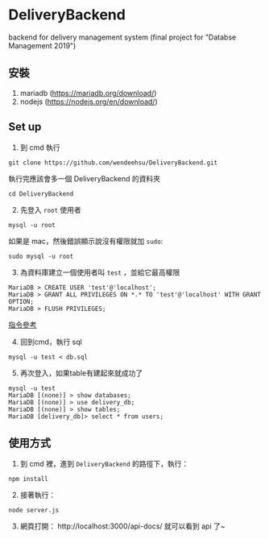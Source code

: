 # DeliveryBackend
backend for delivery management system (final project for "Databse Management 2019")

## 安裝
1. mariadb (https://mariadb.org/download/)
2. nodejs (https://nodejs.org/en/download/)

## Set up
1. 到 cmd 執行 
```
git clone https://github.com/wendeehsu/DeliveryBackend.git
```
執行完應該會多一個 DeliveryBackend 的資料夾
```
cd DeliveryBackend
```

2. 先登入 `root` 使用者
```
mysql -u root
```
如果是 mac，然後錯誤顯示說沒有權限就加 `sudo`:
```
sudo mysql -u root
```

3. 為資料庫建立一個使用者叫 `test` ，並給它最高權限 
```
MariaDB > CREATE USER 'test'@'localhost';
MariaDB > GRANT ALL PRIVILEGES ON *.* TO 'test'@'localhost' WITH GRANT OPTION;
MariaDB > FLUSH PRIVILEGES;
```
[指令參考](https://askubuntu.com/questions/766334/cant-login-as-mysql-user-root-from-normal-user-account-in-ubuntu-16-04)

4. 回到cmd，執行 sql
```
mysql -u test < db.sql
```

5. 再次登入，如果table有建起來就成功了
```
mysql -u test
MariaDB [(none)] > show databases;
MariaDB [(none)] > use delivery_db;
MariaDB [(none)] > show tables;
MariaDB [delivery_db]> select * from users;
```

## 使用方式
1. 到 cmd 裡，進到 `DeliveryBackend` 的路徑下，執行：
```
npm install
```
2. 接著執行：
```
node server.js
```
3. 網頁打開： http://localhost:3000/api-docs/  就可以看到 api 了~
